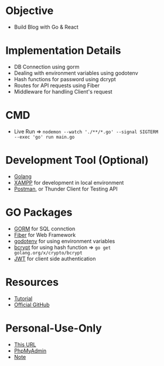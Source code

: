 # Objective
- Build Blog with Go & React

# Implementation Details
- DB Connection using gorm
- Dealing with environment variables using godotenv
- Hash functions for password using dcrypt
- Routes for API requests using Fiber
- Middleware for handling Client's request 

# CMD
- Live Run => <code>nodemon --watch './**/*.go' --signal SIGTERM --exec 'go' run main.go </code>

# Development Tool (Optional)
- [Golang](https://go.dev/)
- [XAMPP](https://www.apachefriends.org/) for development in local environment
- [Postman](https://www.postman.com/), or Thunder Client for Testing API

# GO Packages
- [GORM](https://gorm.io/docs/index.html) for SQL connction <code></code>
- [Fiber](https://github.com/gofiber/fiber) for Web Framework
- [godotenv](https://github.com/joho/godotenv) for using environment variables
- [bcrypt](https://pkg.go.dev/golang.org/x/crypto/bcrypt) for using hash function => <code>go get golang.org/x/crypto/bcrypt</code>
- [JWT](https://github.com/dgrijalva/jwt-go/) for client side authentication

# Resources
- [Tutorial](https://www.youtube.com/playlist?list=PLJ2eCBnvv6JVQtnuKbtJSRu0OkuNicOeW)
- [Official GitHub](https://github.com/kingztech2019/go-blogbackend)

# Personal-Use-Only
- [This URL](https://github.com/jinheehanaaa/TUT-Blog-with-Go-and-ReactJS-TailwindCSS)
- [PhpMyAdmin](http://localhost/phpmyadmin/)
- [Note](NOTE/note-taking/)